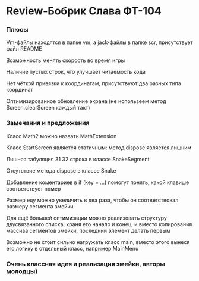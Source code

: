# Review-Бобрик Слава ФТ-104  
### Плюсы  
Vm-файлы находятся в папке vm, а jack-файлы в папке scr, присутствует файл README  
  
Возможность менять скорость во время игры  
  
Наличие пустых строк, что улучшает читаемость кода  
  
Нет чёткой привязки к координатам, присутствуют два разных типа координат  

Оптимизированное обновление экрана (не использеем метод Screen.clearScreen каждый такт)  
  
### Замечания и предложения  
Класс Math2 можно назвать MathExtension  
  
Класс StartScreen является статичным: метод dispose является лишним  
  
Лишняя табуляция 31 32 строка в классе SnakeSegment  
  
Отсутствие метода dispose в классе Snake  
  
Добавление коментариев в if (key = ...) помогут понять, какой клавише соответствует номер  
  
Размер еду можно увеличить в два раза, чтобы он соответствовал размеру сегмента змейки  
  
Для ещё большей оптимизации можно реализовать структуру двусвязанного списка, храня его начало и конец, и вместо копирования массива сегментов змейки, последний элемент делать первым  

Возможно не стоит сильно нагружать класс main, вместо этого вынеся его логику в отдельный класс, например MainMenu  
  
  
### Очень классная идея и реализация змейки, авторы молодцы)
